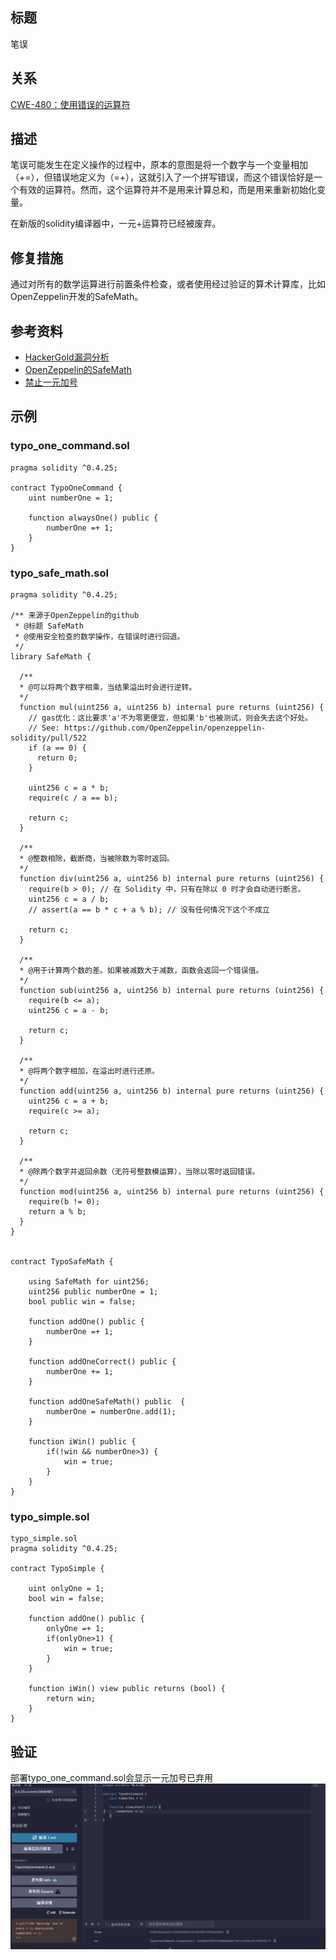 ## 标题
笔误

## 关系
[CWE-480：使用错误的运算符](https://cwe.mitre.org/data/definitions/480.html)

## 描述
笔误可能发生在定义操作的过程中，原本的意图是将一个数字与一个变量相加（+=），但错误地定义为（=+），这就引入了一个拼写错误，而这个错误恰好是一个有效的运算符。然而，这个运算符并不是用来计算总和，而是用来重新初始化变量。

在新版的solidity编译器中，一元+运算符已经被废弃。

## 修复措施
通过对所有的数学运算进行前置条件检查，或者使用经过验证的算术计算库，比如OpenZeppelin开发的SafeMath。

## 参考资料
* [HackerGold漏洞分析](https://blog.zeppelin.solutions/hackergold-bug-analysis-68d893cad738)
* [OpenZeppelin的SafeMath](https://github.com/OpenZeppelin/openzeppelin-solidity/blob/master/contracts/math/SafeMath.sol)
* [禁止一元加号](https://github.com/ethereum/solidity/issues/1760)

## 示例

### typo_one_command.sol

```solidity
pragma solidity ^0.4.25;

contract TypoOneCommand {
    uint numberOne = 1;

    function alwaysOne() public {
        numberOne =+ 1;
    }
}
```

### typo_safe_math.sol
```solidity
pragma solidity ^0.4.25;

/** 来源于OpenZeppelin的github
 * @标题 SafeMath
 * @使用安全检查的数学操作，在错误时进行回退。
 */
library SafeMath {

  /**
  * @可以将两个数字相乘，当结果溢出时会进行逆转。
  */
  function mul(uint256 a, uint256 b) internal pure returns (uint256) {
    // gas优化：这比要求'a'不为零更便宜，但如果'b'也被测试，则会失去这个好处。
    // See: https://github.com/OpenZeppelin/openzeppelin-solidity/pull/522
    if (a == 0) {
      return 0;
    }

    uint256 c = a * b;
    require(c / a == b);

    return c;
  }

  /**
  * @整数相除，截断商，当被除数为零时返回。
  */
  function div(uint256 a, uint256 b) internal pure returns (uint256) {
    require(b > 0); // 在 Solidity 中，只有在除以 0 时才会自动进行断言。
    uint256 c = a / b;
    // assert(a == b * c + a % b); // 没有任何情况下这个不成立

    return c;
  }

  /**
  * @用于计算两个数的差。如果被减数大于减数，函数会返回一个错误值。
  */
  function sub(uint256 a, uint256 b) internal pure returns (uint256) {
    require(b <= a);
    uint256 c = a - b;

    return c;
  }

  /**
  * @将两个数字相加，在溢出时进行还原。
  */
  function add(uint256 a, uint256 b) internal pure returns (uint256) {
    uint256 c = a + b;
    require(c >= a);

    return c;
  }

  /**
  * @除两个数字并返回余数（无符号整数模运算），当除以零时返回错误。
  */
  function mod(uint256 a, uint256 b) internal pure returns (uint256) {
    require(b != 0);
    return a % b;
  }
}


contract TypoSafeMath {

    using SafeMath for uint256;
    uint256 public numberOne = 1;
    bool public win = false;

    function addOne() public {
        numberOne =+ 1;
    }

    function addOneCorrect() public {
        numberOne += 1;
    }

    function addOneSafeMath() public  {
        numberOne = numberOne.add(1);
    }

    function iWin() public {
        if(!win && numberOne>3) {
            win = true;
        }
    }
}
```

### typo_simple.sol
```solidity
typo_simple.sol
pragma solidity ^0.4.25;

contract TypoSimple {

    uint onlyOne = 1;
    bool win = false;

    function addOne() public {
        onlyOne =+ 1;
        if(onlyOne>1) {
            win = true;
        }
    }

    function iWin() view public returns (bool) {
        return win;
    }
}
```

## 验证
部署typo_one_command.sol会显示一元加号已弃用
![1-29-1.png](./img/1-29-1.png)
